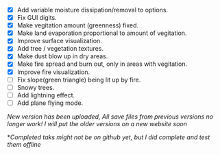 - [x] Add variable moisture dissipation/removal to options.
- [x] Fix GUI digits.
- [x] Make vegitation amount (greenness) fixed.
- [x] Make land evaporation proportional to amount of vegitation.
- [x] Improve surface visualization.
- [x] Add tree / vegetation textures.
- [x] Make dust blow up in dry areas.
- [x] Make fire spread and burn out, only in areas with vegitation.
- [x] Improve fire visualization.
- [ ] Fix slope(green triangle) being lit up by fire.
- [ ] Snowy trees.
- [ ] Add lightning effect.
- [ ] Add plane flying mode.

*New version has been uploaded, All save files from previous versions no longer work! I will put the older versions on a new website soon*


**Completed taks might not be on github yet, but I did complete and test them offline*
